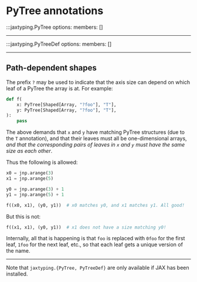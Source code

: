 # PyTree annotations

:::jaxtyping.PyTree
    options:
        members: []

---

:::jaxtyping.PyTreeDef
    options:
        members: []

---

## Path-dependent shapes

The prefix `?` may be used to indicate that the axis size can depend on which leaf of a PyTree the array is at. For example:
```python
def f(
    x: PyTree[Shaped[Array, "?foo"], "T"],
    y: PyTree[Shaped[Array, "?foo"], "T"],
):
    pass
```
The above demands that `x` and `y` have matching PyTree structures (due to the `T` annotation), and that their leaves must all be one-dimensional arrays, *and that the corresponding pairs of leaves in `x` and `y` must have the same size as each other*.

Thus the following is allowed:
```python
x0 = jnp.arange(3)
x1 = jnp.arange(5)

y0 = jnp.arange(3) + 1
y1 = jnp.arange(5) + 1

f((x0, x1), (y0, y1))  # x0 matches y0, and x1 matches y1. All good!
```

But this is not:
```python
f((x1, x1), (y0, y1))  # x1 does not have a size matching y0!
```

Internally, all that is happening is that `foo` is replaced with `0foo` for the first leaf, `1foo` for the next leaf, etc., so that each leaf gets a unique version of the name.

---

Note that `jaxtyping.{PyTree, PyTreeDef}` are only available if JAX has been installed.

